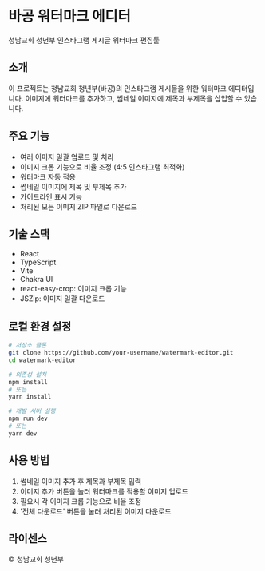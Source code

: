 # 바공 워터마크 에디터

청남교회 청년부 인스타그램 게시글 워터마크 편집툴

## 소개

이 프로젝트는 청남교회 청년부(바공)의 인스타그램 게시물을 위한 워터마크 에디터입니다. 이미지에 워터마크를 추가하고, 썸네일 이미지에 제목과 부제목을 삽입할 수 있습니다.

## 주요 기능

- 여러 이미지 일괄 업로드 및 처리
- 이미지 크롭 기능으로 비율 조정 (4:5 인스타그램 최적화)
- 워터마크 자동 적용
- 썸네일 이미지에 제목 및 부제목 추가
- 가이드라인 표시 기능
- 처리된 모든 이미지 ZIP 파일로 다운로드

## 기술 스택

- React
- TypeScript
- Vite
- Chakra UI
- react-easy-crop: 이미지 크롭 기능
- JSZip: 이미지 일괄 다운로드

## 로컬 환경 설정

```bash
# 저장소 클론
git clone https://github.com/your-username/watermark-editor.git
cd watermark-editor

# 의존성 설치
npm install
# 또는
yarn install

# 개발 서버 실행
npm run dev
# 또는
yarn dev
```

## 사용 방법

1. 썸네일 이미지 추가 후 제목과 부제목 입력
2. 이미지 추가 버튼을 눌러 워터마크를 적용할 이미지 업로드
3. 필요시 각 이미지 크롭 기능으로 비율 조정
4. '전체 다운로드' 버튼을 눌러 처리된 이미지 다운로드

## 라이센스

© 청남교회 청년부
